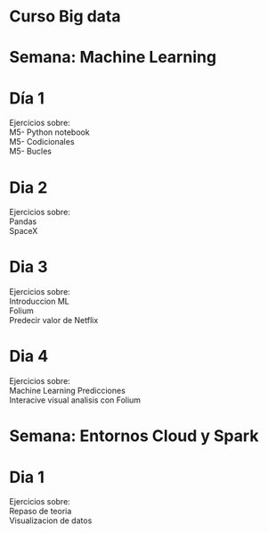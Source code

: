 # Curso Big data
# Semana: Machine Learning
# Día 1
Ejercicios sobre:<br> M5- Python notebook <br> M5- Codicionales <br> M5- Bucles

# Dia 2
Ejercicios sobre:<br>Pandas <br>SpaceX

# Dia 3
Ejercicios sobre: <br> Introduccion ML <br> Folium <br>Predecir valor de Netflix <br> 

# Dia 4
Ejercicios sobre: <br> Machine Learning Predicciones <br> Interacive visual analisis con Folium

# Semana: Entornos Cloud y Spark
# Dia 1
Ejercicios sobre: <br> Repaso de teoria <br> Visualizacion de datos
